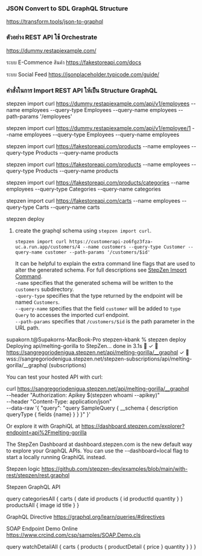 ### JSON Convert to SDL GraphQL Structure
https://transform.tools/json-to-graphql


### ตัวอย่าง REST API ใช้ Orchestrate
https://dummy.restapiexample.com/

ระบบ E-Commence สินค้า
https://fakestoreapi.com/docs

ระบบ Social Feed
https://jsonplaceholder.typicode.com/guide/

### คำสั่งในการ Import REST API ให้เป็น Structure GraphQL

stepzen import curl https://dummy.restapiexample.com/api/v1/employees --name employees --query-type Employees --query-name employees --path-params '/employees'


stepzen import curl https://dummy.restapiexample.com/api/v1/employee/1 --name employees --query-type Employees --query-name employees 

stepzen import curl https://fakestoreapi.com/products --name employees --query-type Products --query-name products 

stepzen import curl https://fakestoreapi.com/products --name employees --query-type Products --query-name products 

stepzen import curl https://fakestoreapi.com/products/categories --name employees --query-type Categories --query-name categories 

stepzen import curl https://fakestoreapi.com/carts --name employees --query-type Carts --query-name carts 


stepzen deploy


1. create the graphql schema using `stepzen import curl`. 
   ```
   stepzen import curl https://customerapi-zo6fgz3fza-uc.a.run.app/customers/4 --name customers --query-type Customer --query-name customer --path-params '/customers/$id'
   ```
   It can be helpful to explain the extra command line flags that are used to alter the generated schema. For full descriptions see [StepZen Import Command](https://stepzen.com/docs/cli/cli-commands#stepzen-import).   
   `-name` specifies that the generated schema will be written to the `customers` subdirectory.<br>
   `-query-type` specifies that the type returned by the endpoint will be named `Customers`.<br>
   `--query-name` specifies that the field `customer` will be added to `type Query` to accesses the imported curl endpoint.<br>
   `--path-params` specifies that `/customers/$id` is the path parameter in the URL path. 


supakorn.t@Supakorns-MacBook-Pro stepzen-kbank % stepzen deploy
Deploying api/melting-gorilla to StepZen... done in 3.1s 🚀
  ✓ 🔐 https://sangregoriodenigua.stepzen.net/api/melting-gorilla/__graphql
  ✓ 🔐 wss://sangregoriodenigua.stepzen.net/stepzen-subscriptions/api/melting-gorilla/__graphql (subscriptions)

You can test your hosted API with curl:

curl https://sangregoriodenigua.stepzen.net/api/melting-gorilla/__graphql \
   --header "Authorization: Apikey $(stepzen whoami --apikey)" \
   --header "Content-Type: application/json" \
   --data-raw '{
     "query": "query SampleQuery { __schema { description queryType { fields {name} } } }"
   }'

Or explore it with GraphiQL at
   https://dashboard.stepzen.com/explorer?endpoint=api%2Fmelting-gorilla

   The StepZen Dashboard at dashboard.stepzen.com is the new default way to
   explore your GraphQL APIs. You can use the --dashboard=local flag to start
   a locally running GraphiQL instead.

Stepzen logic
https://github.com/stepzen-dev/examples/blob/main/with-rest/stepzen/rest.graphql


Stepzen GraphQL API

query categoriesAll {
  carts {
    date
    id
    products {
      id
      productId
      quantity
    }
  }
  productsAll {
    image
    id
    title
  }
}

GraphQL Directive
https://graphql.org/learn/queries/#directives

SOAP Endpoint Demo Online
https://www.crcind.com/csp/samples/SOAP.Demo.cls

query watchDetailAll {
  carts {
    products {
      productDetail {
        price
      }
      quantity
    }
  }
}
